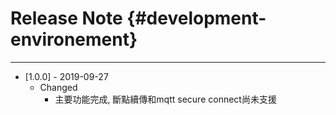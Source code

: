 # Release Note {#development-environement}

---
* \[1.0.0\] - 2019-09-27
    * Changed
        * 主要功能完成, 斷點續傳和mqtt secure connect尚未支援


